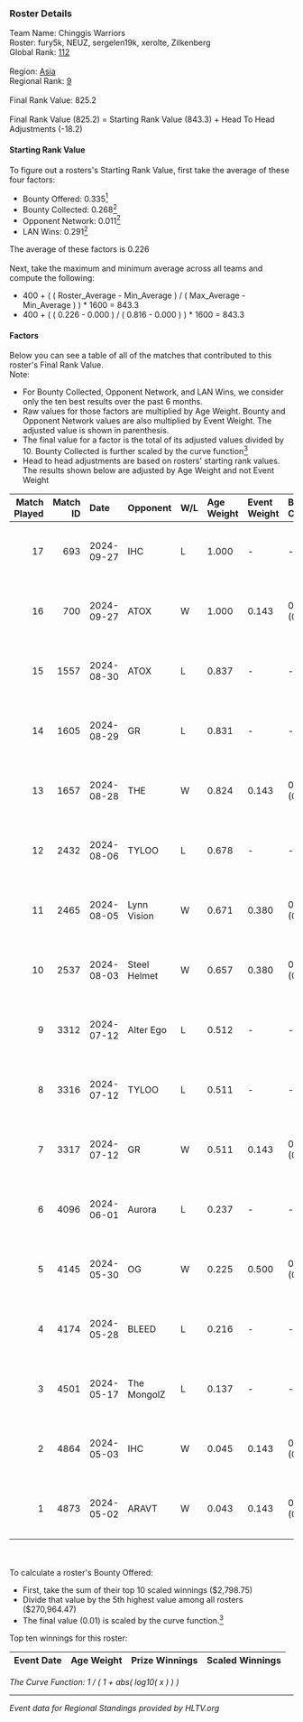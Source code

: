 ### Roster Details<br />
Team Name: Chinggis Warriors<br />
Roster: fury5k, NEUZ, sergelen19k, xerolte, Zilkenberg<br />
Global Rank: [112](../../standings_global_2024_10_23.md)<br />
<br />
Region: [Asia]( ../../standings_asia_2024_10_23.md)<br />
Regional Rank: [9]( ../../standings_asia_2024_10_23.md)<br />
<br />
Final Rank Value:  825.2<br />
<br />
Final Rank Value (825.2) = Starting Rank Value (843.3) + Head To Head Adjustments (-18.2)<br />

#### Starting Rank Value<br />
To figure out a rosters's Starting Rank Value, first take the average of these four factors:<br />
- Bounty Offered: 0.335[<sup>1</sup>](#table2)
- Bounty Collected: 0.268[<sup>2</sup>](#table1)
- Opponent Network: 0.011[<sup>2</sup>](#table1)
- LAN Wins: 0.291[<sup>2</sup>](#table1)

The average of these factors is 0.226<br />
<br />
Next, take the maximum and minimum average across all teams and compute the following:<br />
- 400 + ( ( Roster_Average - Min_Average ) / ( Max_Average - Min_Average ) ) * 1600 = 843.3
- 400 + ( ( 0.226 - 0.000 ) / ( 0.816 - 0.000 ) ) * 1600 = 843.3


#### Factors<br />
Below you can see a table of all of the matches that contributed to this roster's Final Rank Value.<br />
Note:<br />

- For Bounty Collected, Opponent Network, and LAN Wins, we consider only the ten best results over the past 6 months.
- Raw values for those factors are multiplied by Age Weight. Bounty and Opponent Network values are also multiplied by Event Weight. The adjusted value is shown in parenthesis.
- The final value for a factor is the total of its adjusted values divided by 10. Bounty Collected is further scaled by the curve function[<sup>3</sup>](#curveFunction)
- Head to head adjustments are based on rosters' starting rank values. The results shown below are adjusted by Age Weight and not Event Weight
<span id="table1"></span><br />


| Match Played | Match ID | Date       | Opponent     | W/L | Age Weight | Event Weight | Bounty Collected | Opponent Network | LAN Wins  | H2H Adj. | Roster                                         |
| -: | -: | :- | :- | :- | :- | :- | :- | :- | :- | -: | :- |
|           17 |      693 | 2024-09-27 | IHC          | L   | 1.000      | -            | -                | -                | -         |    -9.24 | fury5k, NEUZ, sergelen19k, xerolte, Zilkenberg |
|           16 |      700 | 2024-09-27 | ATOX         | W   | 1.000      | 0.143        | 0.035 (0.005)    | 0.280 (0.040)    | 1 (1.000) |    24.32 | fury5k, NEUZ, sergelen19k, xerolte, Zilkenberg |
|           15 |     1557 | 2024-08-30 | ATOX         | L   | 0.837      | -            | -                | -                | -         |    -5.48 | fury5k, NEUZ, sergelen19k, xerolte, Zilkenberg |
|           14 |     1605 | 2024-08-29 | GR           | L   | 0.831      | -            | -                | -                | -         |   -18.01 | fury5k, NEUZ, sergelen19k, xerolte, Zilkenberg |
|           13 |     1657 | 2024-08-28 | THE          | W   | 0.824      | 0.143        | 0.000 (0.000)    | 0.085 (0.010)    | 0 (0.000) |     4.60 | fury5k, NEUZ, sergelen19k, xerolte, Zilkenberg |
|           12 |     2432 | 2024-08-06 | TYLOO        | L   | 0.678      | -            | -                | -                | -         |    -8.96 | fury5k, NEUZ, starDUST, xerolte, Zilkenberg    |
|           11 |     2465 | 2024-08-05 | Lynn Vision  | W   | 0.671      | 0.380        | 0.045 (0.011)    | 0.153 (0.039)    | 1 (0.671) |    11.32 | fury5k, NEUZ, starDUST, xerolte, Zilkenberg    |
|           10 |     2537 | 2024-08-03 | Steel Helmet | W   | 0.657      | 0.380        | 0.000 (0.000)    | 0.028 (0.007)    | 1 (0.657) |     1.65 | fury5k, NEUZ, starDUST, xerolte, Zilkenberg    |
|            9 |     3312 | 2024-07-12 | Alter Ego    | L   | 0.512      | -            | -                | -                | -         |   -13.61 | fury5k, NEUZ, starDUST, xerolte, Zilkenberg    |
|            8 |     3316 | 2024-07-12 | TYLOO        | L   | 0.511      | -            | -                | -                | -         |    -7.54 | fury5k, NEUZ, starDUST, xerolte, Zilkenberg    |
|            7 |     3317 | 2024-07-12 | GR           | W   | 0.511      | 0.143        | 0.008 (0.001)    | 0.124 (0.009)    | 0 (0.000) |     4.66 | fury5k, NEUZ, starDUST, xerolte, Zilkenberg    |
|            6 |     4096 | 2024-06-01 | Aurora       | L   | 0.237      | -            | -                | -                | -         |    -0.81 | fury5k, NEUZ, starDUST, xerolte, Zilkenberg    |
|            5 |     4145 | 2024-05-30 | OG           | W   | 0.225      | 0.500        | 0.012 (0.001)    | 0.000 (0.000)    | 1 (0.225) |     1.25 | fury5k, NEUZ, starDUST, xerolte, Zilkenberg    |
|            4 |     4174 | 2024-05-28 | BLEED        | L   | 0.216      | -            | -                | -                | -         |    -3.46 | fury5k, NEUZ, starDUST, xerolte, Zilkenberg    |
|            3 |     4501 | 2024-05-17 | The MongolZ  | L   | 0.137      | -            | -                | -                | -         |    -0.02 | fury5k, NEUZ, starDUST, xerolte, Zilkenberg    |
|            2 |     4864 | 2024-05-03 | IHC          | W   | 0.045      | 0.143        | 0.035 (0.000)    | 0.287 (0.002)    | 1 (0.045) |     1.04 | fury5k, NEUZ, starDUST, xerolte, Zilkenberg    |
|            1 |     4873 | 2024-05-02 | ARAVT        | W   | 0.043      | 0.143        | 0.000 (0.000)    | 0.000 (0.000)    | 1 (0.043) |     0.10 | fury5k, NEUZ, starDUST, xerolte, Zilkenberg    |

<br />
<span id="table2"></span><br />
To calculate a roster's Bounty Offered:<br />

- First, take the sum of their top 10 scaled winnings ($2,798.75)
- Divide that value by the 5th highest value among all rosters ($270,964.47)
- The final value (0.01) is scaled by the curve function.[<sup>3</sup>](#curveFunction)

Top ten winnings for this roster:<br />

| Event Date | Age Weight | Prize Winnings | Scaled Winnings |
| :- | -: | :- | :- |


<span id="curveFunction"></span>_The Curve Function: 1 / ( 1 + abs( log10( x ) ) )_<br />

---
_Event data for Regional Standings provided by HLTV.org_<br />
